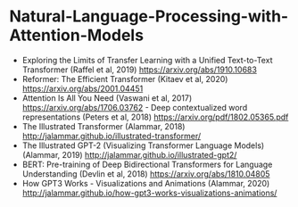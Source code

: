 # Natural-Language-Processing-with-Attention-Models

- Exploring the Limits of Transfer Learning with a Unified Text-to-Text Transformer (Raffel et al, 2019) https://arxiv.org/abs/1910.10683
- Reformer: The Efficient Transformer (Kitaev et al, 2020) https://arxiv.org/abs/2001.04451
- Attention Is All You Need (Vaswani et al, 2017) https://arxiv.org/abs/1706.03762
-​ Deep contextualized word representations (Peters et al, 2018) https://arxiv.org/pdf/1802.05365.pdf
- The Illustrated Transformer (Alammar, 2018) http://jalammar.github.io/illustrated-transformer/
- The Illustrated GPT-2 (Visualizing Transformer Language Models) (Alammar, 2019) http://jalammar.github.io/illustrated-gpt2/
- BERT: Pre-training of Deep Bidirectional Transformers for Language Understanding (Devlin et al, 2018) https://arxiv.org/abs/1810.04805
- How GPT3 Works - Visualizations and Animations (Alammar, 2020) http://jalammar.github.io/how-gpt3-works-visualizations-animations/
